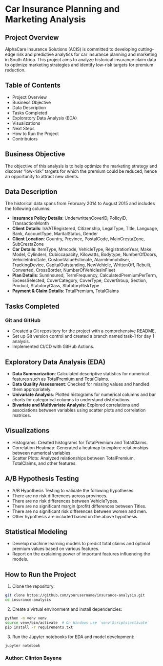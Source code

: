 # Car Insurance Planning and Marketing Analysis
## Project Overview
AlphaCare Insurance Solutions (ACIS) is committed to developing cutting-edge risk and predictive analytics for car insurance planning and marketing in South Africa. This project aims to analyze historical insurance claim data to optimize marketing strategies and identify low-risk targets for premium reduction.

## Table of Contents
* Project Overview
* Business Objective
* Data Description
* Tasks Completed
* Exploratory Data Analysis (EDA)
* Visualizations
* Next Steps
* How to Run the Project
* Contributors
## Business Objective
The objective of this analysis is to help optimize the marketing strategy and discover “low-risk” targets for which the premium could be reduced, hence an opportunity to attract new clients.

## Data Description
The historical data spans from February 2014 to August 2015 and includes the following columns:

* **Insurance Policy Details**: UnderwrittenCoverID, PolicyID, TransactionMonth
* **Client Details**: IsVATRegistered, Citizenship, LegalType, Title, Language, Bank, AccountType, MaritalStatus, Gender
* **Client Location**: Country, Province, PostalCode, MainCrestaZone, SubCrestaZone
* **Car Details**: ItemType, Mmcode, VehicleType, RegistrationYear, Make, Model, Cylinders, Cubiccapacity, Kilowatts, Bodytype, NumberOfDoors, VehicleIntroDate, CustomValueEstimate, AlarmImmobiliser, TrackingDevice, CapitalOutstanding, NewVehicle, WrittenOff, Rebuilt, Converted, CrossBorder, NumberOfVehiclesInFleet
* **Plan Details**: SumInsured, TermFrequency, CalculatedPremiumPerTerm, ExcessSelected, CoverCategory, CoverType, CoverGroup, Section, Product, StatutoryClass, StatutoryRiskType
* **Payment & Claim Details**: TotalPremium, TotalClaims
## Tasks Completed
### Git and GitHub
* Created a Git repository for the project with a comprehensive README.
* Set up Git version control and created a branch named task-1 for day 1 analysis.
* Implemented CI/CD with GitHub Actions.
## Exploratory Data Analysis (EDA)
* **Data Summarization**: Calculated descriptive statistics for numerical features such as TotalPremium and TotalClaims.
* **Data Quality Assessment**: Checked for missing values and handled them appropriately.
* **Univariate Analysis**: Plotted histograms for numerical columns and bar charts for categorical columns to understand distributions.
* **Bivariate and Multivariate Analysis**: Explored correlations and associations between variables using scatter plots and correlation matrices.
## Visualizations
* Histograms: Created histograms for TotalPremium and TotalClaims.
* Correlation Heatmap: Generated a heatmap to explore relationships between numerical variables.
* Scatter Plots: Analyzed relationships between TotalPremium, TotalClaims, and other features.
## A/B Hypothesis Testing
*  A/B Hypothesis Testing to validate the following hypotheses:
  * There are no risk differences across provinces.
  * There are no risk differences between VehicleTypes.
  * There are no significant margin (profit) differences between  Titles.
  * There are no significant risk differences between women and men.
  * Other hypothesis are included based on the above hypothesis.
## Statistical Modeling
* Develop machine learning models to predict total claims and optimal premium values based on various features.
* Report on the explaining power of important features influencing the models.
## How to Run the Project
1. Clone the repository:
``` bash
git clone https://github.com/yourusername/insurance-analysis.git
cd insurance-analysis
```

2. Create a virtual environment and install dependencies:
``` bash
python -m venv venv
source venv/bin/activate  # On Windows use `venv\Scripts\activate`
pip install -r requirements.txt
```
3. Run the Jupyter notebooks for EDA and model development:
``` bash 
jupyter notebook
``` 
### Author: Clinton Beyene
